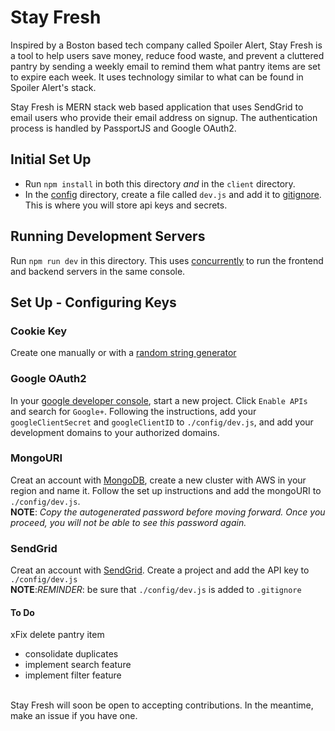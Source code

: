 # Stay Fresh

Inspired by a Boston based tech company called Spoiler Alert, Stay Fresh is a tool to help users save money, reduce food waste, and prevent a cluttered pantry by sending a weekly email to remind them what pantry items are set to expire each week. It uses technology similar to what can be found in Spoiler Alert's stack.

Stay Fresh is MERN stack web based application that uses SendGrid to email users who provide their email address on signup. The authentication process is handled by PassportJS and Google OAuth2.

## Initial Set Up

- Run `npm install` in both this directory *and* in the `client` directory.
- In the [config](./config) directory, create a file called `dev.js` and add it to [gitignore](.gitignore). This is where you will store api keys and secrets.

## Running Development Servers

Run `npm run dev` in this directory. This uses [concurrently](https://www.npmjs.com/package/concurrently) to run the frontend and backend servers in the same console.

## Set Up - Configuring Keys

### Cookie Key

Create one manually or with a [random string generator](https://www.random.org/strings/)

### Google OAuth2

In your [google developer console](https://console.developers.google.com), start a new project. Click `Enable APIs` and search for `Google+`. Following the instructions, add your `googleClientSecret` and `googleClientID` to `./config/dev.js`, and add your development domains to your authorized domains.

### MongoURI

Creat an account with [MongoDB](https://cloud.mongodb.com), create a new cluster with AWS in your region and name it. Follow the set up instructions and add the mongoURI to `./config/dev.js`.<br>
__NOTE__: _Copy the autogenerated password before moving forward. Once you proceed, you will not be able to see this password again._

### SendGrid

Creat an account with [SendGrid](https://sendgrid.com/docs/for-developers/sending-email/libraries/). Create a project and add the API key to `./config/dev.js`<br>
__NOTE__:*REMINDER*: be sure that `./config/dev.js` is added to `.gitignore`

#### To Do

 xFix delete pantry item

- consolidate duplicates
- implement search feature
- implement filter feature

<br>
Stay Fresh will soon be open to accepting contributions. In the meantime, make an issue if you have one.